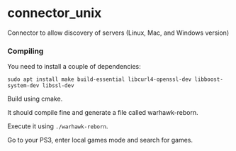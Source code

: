 # connector_unix
Connector to allow discovery of servers (Linux, Mac, and Windows version)

### Compiling
You need to install a couple of dependencies:

```sudo apt install make build-essential libcurl4-openssl-dev libboost-system-dev libssl-dev```

Build using cmake.

It should compile fine and generate a file called warhawk-reborn.

Execute it using ```./warhawk-reborn```.

Go to your PS3, enter local games mode and search for games.
